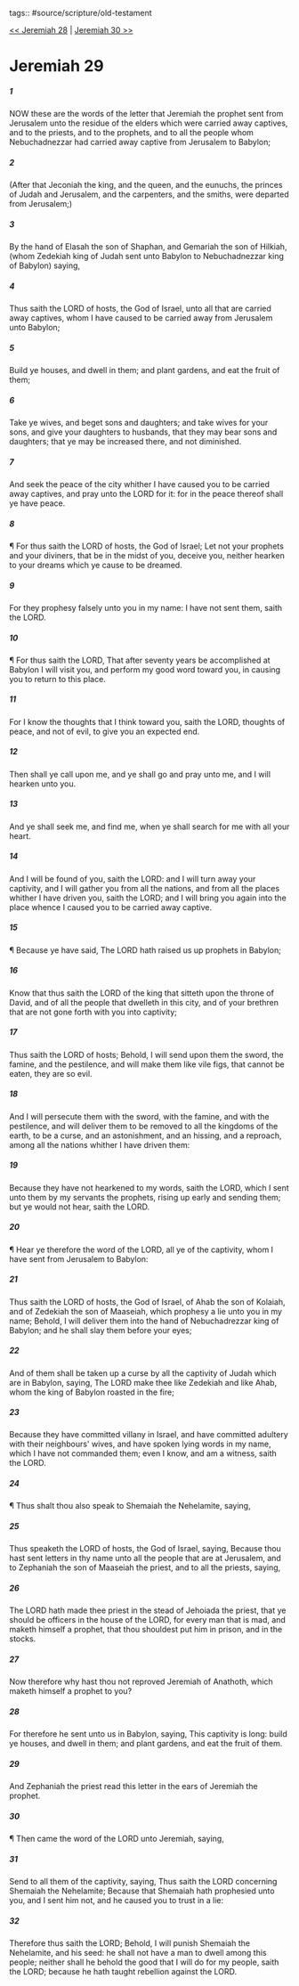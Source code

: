 tags:: #source/scripture/old-testament

[<< Jeremiah 28](/Old_Testament/24_Jeremiah/Jeremiah_28.md) | [Jeremiah 30 >>](/Old_Testament/24_Jeremiah/Jeremiah_30.md)

# Jeremiah 29

##### 1

NOW these are the words of the letter that Jeremiah the prophet sent from Jerusalem unto the residue of the elders which were carried away captives, and to the priests, and to the prophets, and to all the people whom Nebuchadnezzar had carried away captive from Jerusalem to Babylon;

##### 2

(After that Jeconiah the king, and the queen, and the eunuchs, the princes of Judah and Jerusalem, and the carpenters, and the smiths, were departed from Jerusalem;)

##### 3

By the hand of Elasah the son of Shaphan, and Gemariah the son of Hilkiah, (whom Zedekiah king of Judah sent unto Babylon to Nebuchadnezzar king of Babylon) saying,

##### 4

Thus saith the LORD of hosts, the God of Israel, unto all that are carried away captives, whom I have caused to be carried away from Jerusalem unto Babylon;

##### 5

Build ye houses, and dwell in them; and plant gardens, and eat the fruit of them;

##### 6

Take ye wives, and beget sons and daughters; and take wives for your sons, and give your daughters to husbands, that they may bear sons and daughters; that ye may be increased there, and not diminished.

##### 7

And seek the peace of the city whither I have caused you to be carried away captives, and pray unto the LORD for it: for in the peace thereof shall ye have peace.

##### 8

¶ For thus saith the LORD of hosts, the God of Israel; Let not your prophets and your diviners, that be in the midst of you, deceive you, neither hearken to your dreams which ye cause to be dreamed.

##### 9

For they prophesy falsely unto you in my name: I have not sent them, saith the LORD.

##### 10

¶ For thus saith the LORD, That after seventy years be accomplished at Babylon I will visit you, and perform my good word toward you, in causing you to return to this place.

##### 11

For I know the thoughts that I think toward you, saith the LORD, thoughts of peace, and not of evil, to give you an expected end.

##### 12

Then shall ye call upon me, and ye shall go and pray unto me, and I will hearken unto you.

##### 13

And ye shall seek me, and find me, when ye shall search for me with all your heart.

##### 14

And I will be found of you, saith the LORD: and I will turn away your captivity, and I will gather you from all the nations, and from all the places whither I have driven you, saith the LORD; and I will bring you again into the place whence I caused you to be carried away captive.

##### 15

¶ Because ye have said, The LORD hath raised us up prophets in Babylon;

##### 16

Know that thus saith the LORD of the king that sitteth upon the throne of David, and of all the people that dwelleth in this city, and of your brethren that are not gone forth with you into captivity;

##### 17

Thus saith the LORD of hosts; Behold, I will send upon them the sword, the famine, and the pestilence, and will make them like vile figs, that cannot be eaten, they are so evil.

##### 18

And I will persecute them with the sword, with the famine, and with the pestilence, and will deliver them to be removed to all the kingdoms of the earth, to be a curse, and an astonishment, and an hissing, and a reproach, among all the nations whither I have driven them:

##### 19

Because they have not hearkened to my words, saith the LORD, which I sent unto them by my servants the prophets, rising up early and sending them; but ye would not hear, saith the LORD.

##### 20

¶ Hear ye therefore the word of the LORD, all ye of the captivity, whom I have sent from Jerusalem to Babylon:

##### 21

Thus saith the LORD of hosts, the God of Israel, of Ahab the son of Kolaiah, and of Zedekiah the son of Maaseiah, which prophesy a lie unto you in my name; Behold, I will deliver them into the hand of Nebuchadrezzar king of Babylon; and he shall slay them before your eyes;

##### 22

And of them shall be taken up a curse by all the captivity of Judah which are in Babylon, saying, The LORD make thee like Zedekiah and like Ahab, whom the king of Babylon roasted in the fire;

##### 23

Because they have committed villany in Israel, and have committed adultery with their neighbours' wives, and have spoken lying words in my name, which I have not commanded them; even I know, and am a witness, saith the LORD.

##### 24

¶ Thus shalt thou also speak to Shemaiah the Nehelamite, saying,

##### 25

Thus speaketh the LORD of hosts, the God of Israel, saying, Because thou hast sent letters in thy name unto all the people that are at Jerusalem, and to Zephaniah the son of Maaseiah the priest, and to all the priests, saying,

##### 26

The LORD hath made thee priest in the stead of Jehoiada the priest, that ye should be officers in the house of the LORD, for every man that is mad, and maketh himself a prophet, that thou shouldest put him in prison, and in the stocks.

##### 27

Now therefore why hast thou not reproved Jeremiah of Anathoth, which maketh himself a prophet to you?

##### 28

For therefore he sent unto us in Babylon, saying, This captivity is long: build ye houses, and dwell in them; and plant gardens, and eat the fruit of them.

##### 29

And Zephaniah the priest read this letter in the ears of Jeremiah the prophet.

##### 30

¶ Then came the word of the LORD unto Jeremiah, saying,

##### 31

Send to all them of the captivity, saying, Thus saith the LORD concerning Shemaiah the Nehelamite; Because that Shemaiah hath prophesied unto you, and I sent him not, and he caused you to trust in a lie:

##### 32

Therefore thus saith the LORD; Behold, I will punish Shemaiah the Nehelamite, and his seed: he shall not have a man to dwell among this people; neither shall he behold the good that I will do for my people, saith the LORD; because he hath taught rebellion against the LORD.

